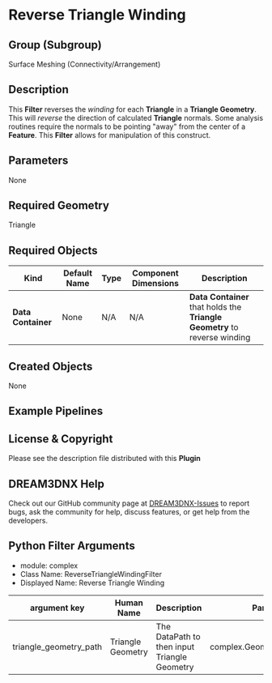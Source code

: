 # Reverse Triangle Winding

## Group (Subgroup)

Surface Meshing (Connectivity/Arrangement)

## Description

This **Filter** reverses the _winding_ for each **Triangle** in a **Triangle Geometry**. This will _reverse_ the direction of calculated **Triangle** normals. Some analysis routines require the normals to be pointing "away" from the center of a **Feature**. This **Filter** allows for manipulation of this construct.

## Parameters

None

## Required Geometry

Triangle

## Required Objects

| Kind | Default Name | Type | Component Dimensions | Description |
|------|--------------|------|----------------------|-------------|
| **Data Container** | None | N/A | N/A | **Data Container** that holds the **Triangle Geometry** to reverse winding |

## Created Objects

None

## Example Pipelines

## License & Copyright

Please see the description file distributed with this **Plugin**

## DREAM3DNX Help

Check out our GitHub community page at [DREAM3DNX-Issues](https://github.com/BlueQuartzSoftware/DREAM3DNX-Issues) to report bugs, ask the community for help, discuss features, or get help from the developers.

## Python Filter Arguments

+ module: complex
+ Class Name: ReverseTriangleWindingFilter
+ Displayed Name: Reverse Triangle Winding

| argument key | Human Name | Description | Parameter Type |
|--------------|------------|-------------|----------------|
| triangle_geometry_path | Triangle Geometry | The DataPath to then input Triangle Geometry | complex.GeometrySelectionParameter |

